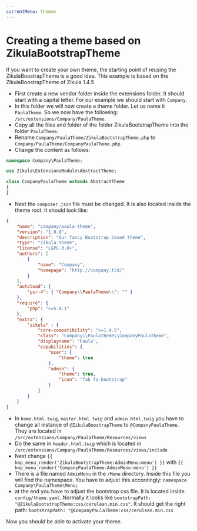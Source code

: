 ```yaml
---
currentMenu: themes
---
```

# Creating a theme based on ZikulaBootstrapTheme

If you want to create your own theme, the starting point of reusing the ZikulaBoostrapTheme is a good idea. This 
example is based on the ZikulaBoostrapTheme of Zikula 1.4.5

- First create a new vendor folder inside the extensions folder. It should start with a capital letter. For our example we should start with `Company`.
- In this folder we will now create a theme folder. Let us name it `PaulaTheme`. So we now have the following: `/src/extensions/Company/PaulaTheme`.
- Copy all the files and folder of the folder ZikulaBootstrapTheme into the folder `PaulaTheme`.
- Rename `Company/PaulaTheme/ZikulaBootstrapTheme.php` to `Company/PaulaTheme/CompanyPaulaTheme.php`.
- Change the content as follows:

```php
namespace Company\PaulaTheme;

use Zikula\ExtensionsModule\AbstractTheme;

class CompanyPaulaTheme extends AbstractTheme
{
}
```

- Next the `composer.json` file must be changed. It is also located inside the theme root.
  It should look like:

```json
{
    "name": "company/paula-theme",
    "version": "1.0.0",
    "description": "Our fancy Bootstrap based theme",
    "type": "zikula-theme",
    "license": "LGPL-3.0+",
    "authors": [
        {
            "name": "Company",
            "homepage": "http://company.tld/"
        }
    ],
    "autoload": {
        "psr-4": { "Company\\PaulaTheme\\": "" }
    },
    "require": {
        "php": ">=5.4.1"
    },
    "extra": {
        "zikula" : {
            "core-compatibility": ">=1.4.5",
            "class": "Company\\PaulaTheme\\CompanyPaulaTheme",
            "displayname": "Paula",
            "capabilities": {
                "user": {
                    "theme": true
                },
                "admin": {
                    "theme": true,
                    "icon": "fab fa-bootstrap"
                }
            }
        }
    }
}
```

- In `home.html.twig`, `master.html.twig` and `admin.html.twig` you have to change all instance of `@ZikulaBoostrapTheme`
  to `@CompanyPaulaTheme`. They are located in `/src/extensions/Company/PaulaTheme/Resources/views`
- Do the same in `header.html.twig` which is located in `/src/extensions/Company/PaulaTheme/Resources/views/include`
- Next change `{{ knp_menu_render('ZikulaBootstrapTheme:AdminMenu:menu') }}` with 
  `{{ knp_menu_render('CompanyPaulaTheme:AdminMenu:menu') }}`
- There is a file named `AdminMenu` in the `/Menu` directory. Inside this file you will find the namespace. You have to adjust
  this accordingly: `namespace Company\PaulaTheme\Menu;`
- at the end you have to adjust the bootstrap css file. It is located inside `config/theme.yaml`.
  Normally it looks like `bootstrapPath: "@ZikulaBootstrapTheme:css/cerulean.min.css"`.
  It should get the right path: `bootstrapPath: "@CompanyPaulaTheme:css/cerulean.min.css`

Now you should be able to activate your theme.
